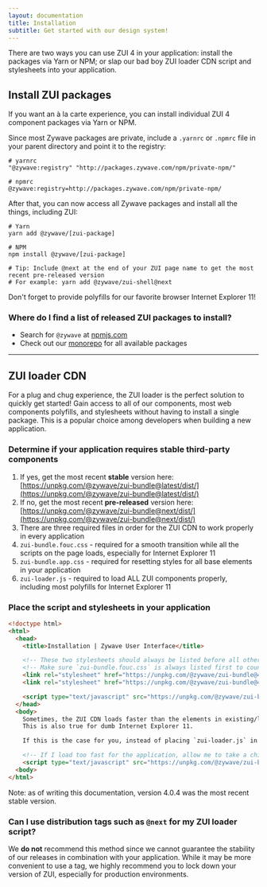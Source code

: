 ```yaml
---
layout: documentation
title: Installation
subtitle: Get started with our design system!
---
```


There are two ways you can use ZUI 4 in your application: install the packages via Yarn or NPM; or slap our bad boy ZUI loader CDN script and stylesheets into your application.

<Spacer/>

## Install ZUI packages

If you want an à la carte experience, you can install individual ZUI 4 component packages via Yarn or NPM.

Since most Zywave packages are private, include a `.yarnrc` or `.npmrc` file in your parent directory and point it to the registry:

```shell
# yarnrc
"@zywave:registry" "http://packages.zywave.com/npm/private-npm/"

# npmrc
@zywave:registry=http://packages.zywave.com/npm/private-npm/
```

<Spacer size="small"/>

After that, you can now access all Zywave packages and install all the things, including ZUI:

```shell
# Yarn
yarn add @zywave/[zui-package]

# NPM
npm install @zywave/[zui-package]

# Tip: Include @next at the end of your ZUI page name to get the most recent pre-released version
# For example: yarn add @zywave/zui-shell@next
```

<zui-well type="info" static>Don't forget to provide polyfills for our favorite browser Internet Explorer 11!</zui-well>

<Spacer size="small"/>

### Where do I find a list of released ZUI packages to install?

- Search for `@zywave` at [npmjs.com](https://www.npmjs.com/search?q=%40zywave)
- Check out our [monorepo](https://gitlab.zywave.com/zui/zui/tree/master/packages) for all available packages

---

## ZUI loader CDN

For a plug and chug experience, the ZUI loader is the perfect solution to quickly get started! Gain access to all of our components, most web components polyfills, and stylesheets without having to install a single package. This is a popular choice among developers when building a new application.

### Determine if your application requires stable third-party components

1. If yes, get the most recent **stable** version here: [https://unpkg.com/@zywave/zui-bundle@latest/dist/](https://unpkg.com/@zywave/zui-bundle@latest/dist/)
1. If no, get the most recent **pre-released** version here: [https://unpkg.com/@zywave/zui-bundle@next/dist/](https://unpkg.com/@zywave/zui-bundle@next/dist/)
1. There are three required files in order for the ZUI CDN to work properly in every application
1. `zui-bundle.fouc.css` - required for a smooth transition while all the scripts on the page loads, especially for Internet Explorer 11
1. `zui-bundle.app.css` - required for resetting styles for all base elements in your application
1. `zui-loader.js` - required to load ALL ZUI components properly, including most polyfills for Internet Explorer 11

### Place the script and stylesheets in your application

```html
<!doctype html>
<html>
  <head>
    <title>Installation | Zywave User Interface</title>

    <!-- These two stylesheets should always be listed before all other application styles -->
    <!-- Make sure `zui-bundle.fouc.css` is always listed first to counter FOUC -->
    <link rel="stylesheet" href="https://unpkg.com/@zywave/zui-bundle@4.0.4/dist/css/zui-bundle.fouc.css" />
    <link rel="stylesheet" href="https://unpkg.com/@zywave/zui-bundle@4.0.4/dist/css/zui-bundle.app.css" />

    <script type="text/javascript" src="https://unpkg.com/@zywave/zui-bundle@4.0.4/dist/zui-loader.js"></script>
  </head>
  <body>
    Sometimes, the ZUI CDN loads faster than the elements in existing/legacy applications which causes rendering issues.
    This is also true for dumb Internet Explorer 11.

    If this is the case for you, instead of placing `zui-loader.js` in the <head>, place it at the bottom of your page.

    <!-- If I load too fast for the application, allow me to take a chill pill down here -->
    <script type="text/javascript" src="https://unpkg.com/@zywave/zui-bundle@4.0.4/dist/zui-loader.js"></script>
  <body>
</html>
```

Note: as of writing this documentation, version 4.0.4 was the most recent stable version.

<Spacer size="small"/>

### Can I use distribution tags such as `@next` for my ZUI loader script?

We **do not** recommend this method since we cannot guarantee the stability of our releases in combination with your application. While it may be more convenient to use a tag, we highly recommend you to lock down your version of ZUI, especially for production environments.
